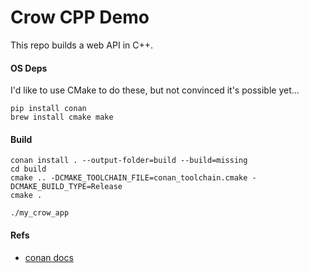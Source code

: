 # Crow CPP Demo

This repo builds a web API in C++.


#### OS Deps

I'd like to use CMake to do these, but not convinced it's possible yet...

```
pip install conan
brew install cmake make
```


#### Build

```
conan install . --output-folder=build --build=missing
cd build
cmake .. -DCMAKE_TOOLCHAIN_FILE=conan_toolchain.cmake -DCMAKE_BUILD_TYPE=Release
cmake .

./my_crow_app
```


#### Refs

- [conan docs](https://docs.conan.io/2/tutorial/consuming_packages/build_simple_cmake_project.html)
